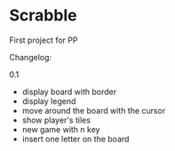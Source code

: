 # Scrabble

First project for PP

Changelog:

0.1
- display board with border
- display legend
- move around the board with the cursor
- show player's tiles
- new game with n key
- insert one letter on the board
